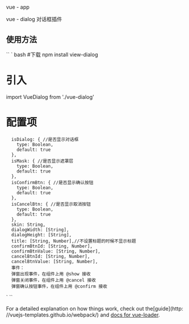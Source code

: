 #
vue - app

  >
  vue - dialog 对话框插件

## 使用方法

  ``
` bash
#下载
npm install view-dialog
# 引入
import VueDialog from './vue-dialog'

# 配置项
      isDialog: { //是否显示对话框
        type: Boolean,
        default: true
      },
      isMask: { //是否显示遮罩层
        type: Boolean,
        default: true
      },
      isConfirmBtn: { //是否显示确认按钮
        type: Boolean,
        default: true
      },
      isCancelBtn: { //是否显示取消按钮
        type: Boolean,
        default: true
      },
      skin: String,
      dialogWidth: [String],
      dialogHeight: [String],
      title: [String, Number],//不设置标题的时候不显示标题
      confirmBtnId: [String, Number],
      confirmBtnValue: [String, Number],
      cancelBtnId: [String, Number],
      cancelBtnValue: [String, Number],
      事件：
      弹窗出现事件，在组件上用 @show 接收
      弹窗关闭事件，在组件上用 @cancel 接收
      弹窗确认按钮事件，在组件上用 @confirm 接收      
`
``

For a detailed explanation on how things work, check out the[guide](http: //vuejs-templates.github.io/webpack/) and [docs for vue-loader](http://vuejs.github.io/vue-loader).
